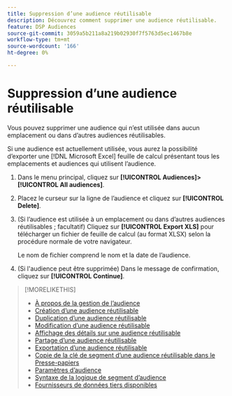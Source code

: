 ```yaml
---
title: Suppression d’une audience réutilisable
description: Découvrez comment supprimer une audience réutilisable.
feature: DSP Audiences
source-git-commit: 3059a5b211a8a219b02930f7f5763d5ec1467b8e
workflow-type: tm+mt
source-wordcount: '166'
ht-degree: 0%

---
```


# Suppression d’une audience réutilisable

Vous pouvez supprimer une audience qui n’est utilisée dans aucun emplacement ou dans d’autres audiences réutilisables.

Si une audience est actuellement utilisée, vous aurez la possibilité d’exporter une [!DNL Microsoft Excel] feuille de calcul présentant tous les emplacements et audiences qui utilisent l’audience.

1. Dans le menu principal, cliquez sur **[!UICONTROL Audiences]>[!UICONTROL All audiences]**.

1. Placez le curseur sur la ligne de l’audience et cliquez sur **[!UICONTROL Delete]**.

1. (Si l’audience est utilisée à un emplacement ou dans d’autres audiences réutilisables ; facultatif) Cliquez sur **[!UICONTROL Export XLS]** pour télécharger un fichier de feuille de calcul (au format XLSX) selon la procédure normale de votre navigateur.

   Le nom de fichier comprend le nom et la date de l’audience.

1. (Si l&#39;audience peut être supprimée) Dans le message de confirmation, cliquez sur **[!UICONTROL Continue]**.

>[!MORELIKETHIS]
>
>* [À propos de la gestion de l’audience](audience-about.md)
>* [Création d’une audience réutilisable](reusable-audience-create.md)
>* [Duplication d’une audience réutilisable](reusable-audience-duplicate.md)
>* [Modification d’une audience réutilisable](reusable-audience-edit.md)
>* [Affichage des détails sur une audience réutilisable](reusable-audience-view-details.md)
>* [Partage d’une audience réutilisable](reusable-audience-share.md)
>* [Exportation d’une audience réutilisable](reusable-audience-export.md)
>* [Copie de la clé de segment d’une audience réutilisable dans le Presse-papiers](reusable-audience-clipboard.md)
>* [Paramètres d’audience](audience-settings.md)
>* [Syntaxe de la logique de segment d’audience](audience-segment-logic-syntax.md)
>* [Fournisseurs de données tiers disponibles](third-party-data-providers.md)

